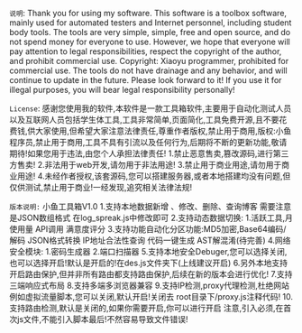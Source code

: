 `说明`:
    Thank you for using my software. This software is a toolbox software, mainly used for automated testers and Internet personnel, including student body tools. The tools are very simple, simple, free and open source, and do not spend money for everyone to use. However, we hope that everyone will pay attention to legal responsibilities, respect the copyright of the author, and prohibit commercial use. Copyright: Xiaoyu programmer, prohibited for commercial use. The tools do not have drainage and any behavior, and will continue to update in the future. Please look forward to it! If you use it for illegal purposes, you will bear legal responsibility personally!

`License`:
    感谢您使用我的软件,本软件是一款工具箱软件,主要用于自动化测试人员以及互联网人员包括学生体工具,工具非常简单,页面简化,工具免费开源,且不要花费钱,供大家使用,但希望大家注意法律责任,尊重作者版权,禁止用于商用,版权:小鱼程序员,禁止用于商用,工具不具有引流以及任何行为,后期将不断的更新功能,敬请期待!如果您用于违法,由您个人承担法律责任!
    1.禁止恶意售卖,篡改源码,进行第三方售卖!
    2.非法用于web开发,请勿用于非法用途!
    3.禁止用于商业用途,请勿用于商业用途!
    4.未经作者授权,该套源码,您可以搭建服务器,或者本地搭建均没有问题,但仅供测试,禁止用于商业!一经发现,追究相关法律法规!

`版本说明:`
    小鱼工具箱V1.0
            1.支持本地数据新增 、修改、删除、查询博客  需要注意是JSON数组格式 在log_spreak.js中修改即可
            2.支持动态数据切换:
                1.活跃工具,月使用量 API调用 满意度评分
            3.支持功能自动化分区功能:MD5加密,Base64编码/解码 JSON格式转换 IP地址合法性查询 代码一键生成 AST解混淆(待完善)
            4.网络安全模块:
                1.密码生成器
                2.端口扫描器
            5.支持本地安全Debuger,您可以选择关闭,也可以选择开启!默认是开启的!在des.js文件夹下(上线建议开启)
            6.另外本地支持开启路由保护,但并非所有路由都支持路由保护,后续在新的版本会进行优化!
            7.支持三端响应式布局
            8.支持多端多浏览器兼容
            9.支持IP检测,proxy代理检测,杜绝网站例如虚拟流量脚本,您可以关闭,默认开启!关闭去 root目录下/proxy.js注释代码!
            10.支持路由检测,默认是关闭的,如果你需要开启,你可以进行开启
                    <script src="./conten_js/public_user/root/router.js"></script>
                    注意,引入必须,在首次js文件,不能引入脚本最后!不然容易导致文件错误!
